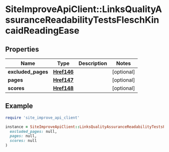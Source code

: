# SiteImproveApiClient::LinksQualityAssuranceReadabilityTestsFleschKincaidReadingEase

## Properties

| Name | Type | Description | Notes |
| ---- | ---- | ----------- | ----- |
| **excluded_pages** | [**Href146**](Href146.md) |  | [optional] |
| **pages** | [**Href147**](Href147.md) |  | [optional] |
| **scores** | [**Href148**](Href148.md) |  | [optional] |

## Example

```ruby
require 'site_improve_api_client'

instance = SiteImproveApiClient::LinksQualityAssuranceReadabilityTestsFleschKincaidReadingEase.new(
  excluded_pages: null,
  pages: null,
  scores: null
)
```

